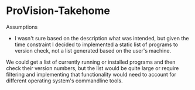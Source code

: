# ProVision-Takehome

Assumptions

- I wasn't sure based on the description what was intended, but given the time constraint I decided to implemented a static list of programs to version check, not a list generated based on the user's machine.

We could get a list of currently running or installed programs and then check their version numbers, but the list would be quite large or require filtering and implementing that functionality would need to account for different operating system's commandline tools.
